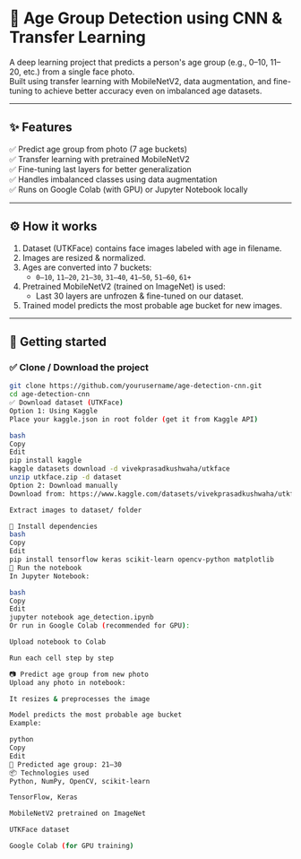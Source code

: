 # 🧠 Age Group Detection using CNN & Transfer Learning

A deep learning project that predicts a person's age group (e.g., 0–10, 11–20, etc.) from a single face photo.  
Built using transfer learning with MobileNetV2, data augmentation, and fine-tuning to achieve better accuracy even on imbalanced age datasets.

---

## ✨ **Features**
✅ Predict age group from photo (7 age buckets)  
✅ Transfer learning with pretrained MobileNetV2  
✅ Fine-tuning last layers for better generalization  
✅ Handles imbalanced classes using data augmentation  
✅ Runs on Google Colab (with GPU) or Jupyter Notebook locally

---

## ⚙️ **How it works**
1. Dataset (UTKFace) contains face images labeled with age in filename.
2. Images are resized & normalized.
3. Ages are converted into 7 buckets:
   - `0–10`, `11–20`, `21–30`, `31–40`, `41–50`, `51–60`, `61+`
4. Pretrained MobileNetV2 (trained on ImageNet) is used:
   - Last 30 layers are unfrozen & fine-tuned on our dataset.
5. Trained model predicts the most probable age bucket for new images.

---

## 🚀 **Getting started**

### ✅ Clone / Download the project
```bash
git clone https://github.com/yourusername/age-detection-cnn.git
cd age-detection-cnn
✅ Download dataset (UTKFace)
Option 1: Using Kaggle
Place your kaggle.json in root folder (get it from Kaggle API)

bash
Copy
Edit
pip install kaggle
kaggle datasets download -d vivekprasadkushwaha/utkface
unzip utkface.zip -d dataset
Option 2: Download manually
Download from: https://www.kaggle.com/datasets/vivekprasadkushwaha/utkface

Extract images to dataset/ folder

🧰 Install dependencies
bash
Copy
Edit
pip install tensorflow keras scikit-learn opencv-python matplotlib
🧪 Run the notebook
In Jupyter Notebook:

bash
Copy
Edit
jupyter notebook age_detection.ipynb
Or run in Google Colab (recommended for GPU):

Upload notebook to Colab

Run each cell step by step

📷 Predict age group from new photo
Upload any photo in notebook:

It resizes & preprocesses the image

Model predicts the most probable age bucket
Example:

python
Copy
Edit
🎉 Predicted age group: 21–30
📦 Technologies used
Python, NumPy, OpenCV, scikit-learn

TensorFlow, Keras

MobileNetV2 pretrained on ImageNet

UTKFace dataset

Google Colab (for GPU training)

